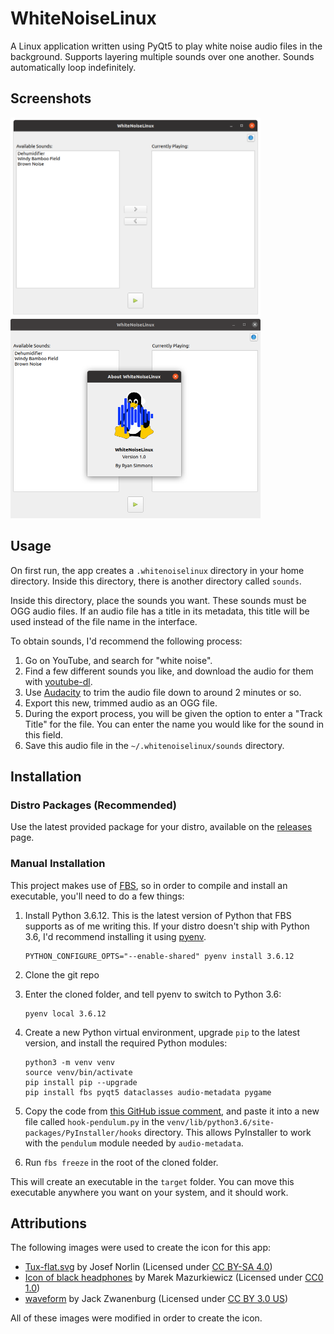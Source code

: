 # WhiteNoiseLinux
A Linux application written using PyQt5 to play white noise audio files in the background. Supports layering multiple sounds over one another. Sounds automatically loop indefinitely.

## Screenshots
<p float="left">
    <img src="screenshots/main.png?raw=true" width="400">
    <img src="screenshots/about.png?raw=true" width="400">
</p>

## Usage
On first run, the app creates a `.whitenoiselinux` directory in your home directory. Inside this directory, there is another directory called `sounds`.

Inside this directory, place the sounds you want. These sounds must be OGG audio files. If an audio file has a title in its metadata, this title will be used instead of the file name in the interface.

To obtain sounds, I'd recommend the following process:

1. Go on YouTube, and search for "white noise".
2. Find a few different sounds you like, and download the audio for them with [youtube-dl](https://youtube-dl.org/).
3. Use [Audacity](https://www.audacityteam.org/) to trim the audio file down to around 2 minutes or so.
4. Export this new, trimmed audio as an OGG file.
5. During the export process, you will be given the option to enter a "Track Title" for the file. You can enter the name you would like for the sound in this field.
6. Save this audio file in the `~/.whitenoiselinux/sounds` directory.

## Installation
### Distro Packages (Recommended)
Use the latest provided package for your distro, available on the [releases](https://github.com/ryangwsimmons/WhiteNoiseLinux/releases) page.

### Manual Installation
This project makes use of [FBS](https://build-system.fman.io/), so in order to compile and install an executable, you'll need to do a few things:

1. Install Python 3.6.12. This is the latest version of Python that FBS supports as of me writing this. If your distro doesn't ship with Python 3.6, I'd recommend installing it using [pyenv](https://github.com/pyenv/pyenv).
    ```shell
    PYTHON_CONFIGURE_OPTS="--enable-shared" pyenv install 3.6.12
    ```

2. Clone the git repo

3. Enter the cloned folder, and tell pyenv to switch to Python 3.6:
    ```shell
    pyenv local 3.6.12
    ```

4. Create a new Python virtual environment, upgrade `pip` to the latest version, and install the required Python modules:
    ```Shell
    python3 -m venv venv
    source venv/bin/activate
    pip install pip --upgrade
    pip install fbs pyqt5 dataclasses audio-metadata pygame
    ```

5. Copy the code from [this GitHub issue comment](https://github.com/pyinstaller/pyinstaller/issues/3528#issuecomment-424146025), and paste it into a new file called `hook-pendulum.py` in the `venv/lib/python3.6/site-packages/PyInstaller/hooks` directory. This allows PyInstaller to work with the `pendulum` module needed by `audio-metadata`.

6. Run `fbs freeze` in the root of the cloned folder.

This will create an executable in the `target` folder. You can move this executable anywhere you want on your system, and it should work.

## Attributions
The following images were used to create the icon for this app:
- [Tux-flat.svg](https://commons.wikimedia.org/wiki/File:Tux-flat.svg) by Josef Norlin (Licensed under [CC BY-SA 4.0](https://creativecommons.org/licenses/by-sa/4.0/legalcode))
- [Icon of black headphones](https://commons.wikimedia.org/wiki/File:Headphones_icon.svg) by Marek Mazurkiewicz (Licensed under [CC0 1.0](https://commons.wikimedia.org/wiki/File:Headphones_icon.svg))
- [waveform](https://thenounproject.com/term/waveform/165177/) by Jack Zwanenburg (Licensed under [CC BY 3.0 US](https://creativecommons.org/licenses/by/3.0/us/legalcode))

All of these images were modified in order to create the icon.

